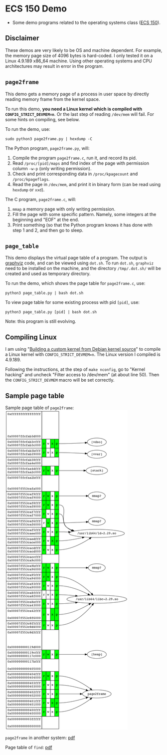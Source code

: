 # ECS 150 Demo
* Some demo programs related to the operating systems class
  ([ECS 150](https://www.cs.ucdavis.edu/blog/ecs-150-operating-systems-system-programming/)). 

## Disclaimer
These demos are very likely to be OS and machine dependent. For example,
the memory page size of 4096 bytes is hard-coded. I only tested it on a Linux
4.9.189 x86_64 machine. Using other operating systems and CPU architectures
may result in error in the program.

## `page2frame`
This demo gets a memory page of a process in user space by directly reading
memory frame from the kernel space.

To run this demo, **you need a Linux kernel which is compiled with
`CONFIG_STRICT_DEVMEM=n`**. Or the last step of reading `/dev/mem` will fail.
For some hints on compiling, see below.

To run the demo, use:
```
sudo python3 page2frame.py | hexdump -C
```

The Python program, `page2frame.py`, will:
1. Compile the program `page2frame.c`, run it, and record its pid.
2. Read `/proc/[pid]/maps` and find index of the page with permission column
   `-w-p` (only writing permission). 
3. Check and print corresponding data in `/proc/kpagecount` and
   `/proc/kpageflags`.
4. Read the page in `/dev/mem`, and print it in binary form (can be read
   using `hexdump` or `xxd`).

The C program, `page2frame.c`, will:
1. `mmap` a memory page with only writing permission.
2. Fill the page with some specific pattern. Namely, some integers at the
   beginning and "EOF" at the end.
3. Print something (so that the Python program knows it has done with step
   1 and 2, and then go to sleep.

## `page_table`
This demo displays the virtual page table of a program. The output is
[graphviz](https://www.graphviz.org/) code, and can be viewed using `dot.sh`.
To run `dot.sh`, `graphviz` need to be installed on the machine, and the
directory `/tmp/.dot.sh/` will be created and used as temporary directory.

To run the demo, which shows the page table for `page2frame.c`, use:
```
python3 page_table.py | bash dot.sh
```

To view page table for some existing process with pid `[pid]`, use:
```
python3 page_table.py [pid] | bash dot.sh
```

Note: this program is still evolving.

## Compiling Linux
I am using
"[Building a custom kernel from Debian kernel source](https://kernel-team.pages.debian.net/kernel-handbook/ch-common-tasks.html#s-common-building)"
to compile a Linux kernel with `CONFIG_STRICT_DEVMEM=n`. The Linux version I
compiled is 4.9.189.

Following the instructions, at the step of `make nconfig`, go to "Kernel
hacking" and uncheck "Filter access to /dev/mem" (at about line 50). Then
the `CONFIG_STRICT_DEVMEM` macro will be set correctly.

## Sample page table
Sample page table of `page2frame`:
![Page table sample](/images/page2frame.png)

`page2frame` in another system:
[pdf](/images/page2frame.pdf)

Page table of `find`:
[pdf](/images/find.pdf)
